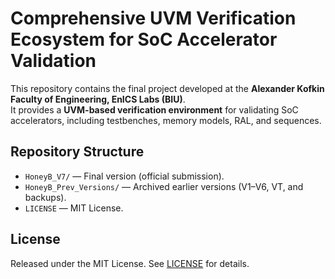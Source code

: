 # Comprehensive UVM Verification Ecosystem for SoC Accelerator Validation

This repository contains the final project developed at the **Alexander Kofkin Faculty of Engineering, EnICS Labs (BIU)**.  
It provides a **UVM-based verification environment** for validating SoC accelerators, including testbenches, memory models, RAL, and sequences.

## Repository Structure
- `HoneyB_V7/` — Final version (official submission).  
- `HoneyB_Prev_Versions/` — Archived earlier versions (V1–V6, VT, and backups).  
- `LICENSE` — MIT License.  

## License
Released under the MIT License. See [LICENSE](LICENSE) for details.
